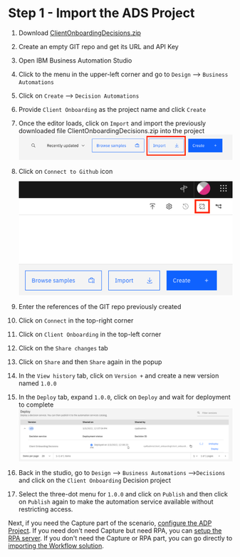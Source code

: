 # Step 1 - Import the ADS Project

1. Download [ClientOnboardingDecisions.zip](Solution%20Exports/Automation%20Decision%20Services/ClientOnboardingDecisions.zip)

2. Create an empty GIT repo and get its URL and API Key

3. Open IBM Business Automation Studio

4. Click to the menu in the upper-left corner and go to `Design` --> `Business Automations`

5. Click on `Create` --> `Decision Automations`

6. Provide `Client Onboarding` as the project name and click `Create`

7. Once the editor loads, click on `Import` and import the previously downloaded file ClientOnboardingDecisions.zip into the project![ads-import](images/ads-import.png)

8. Click on `Connect to Github` icon

    ![image-2021gitconnect](images/ads-git-connect.png)

9. Enter the references of the GIT repo previously created

10. Click on `Connect` in the top-right corner

11. Click on `Client Onboarding` in the top-left corner

12. Click on the `Share changes` tab
13. Click on `Share` and then `Share` again in the popup
14. In the `View history` tab, click on `Version +` and create a new version named `1.0.0`
15. In the `Deploy` tab, expand `1.0.0`, click on `Deploy` and wait for deployment to complete![image-2021deploy](images/ads-deploy.png)


30. Back in the studio, go to `Design` --> `Business Automations` -->`Decisions` and click on the `Client Onboarding` Decision project

31. Select the three-dot menu for `1.0.0` and click on `Publish` and then click on `Publish` again to make the automation service available without restricting access.

Next, if you need the Capture part of the scenario, [configure the ADP Project](Step%202%20-%20ADP%20Project.md).
If you need don't need Capture but need RPA, you can [setup the RPA server](Step%203%20-%20RPA%20Server.md).
If you don't need the Capture or RPA part, you can go directly to [importing the Workflow solution](Step%204%20-%20Workflow%20Solution.md).
